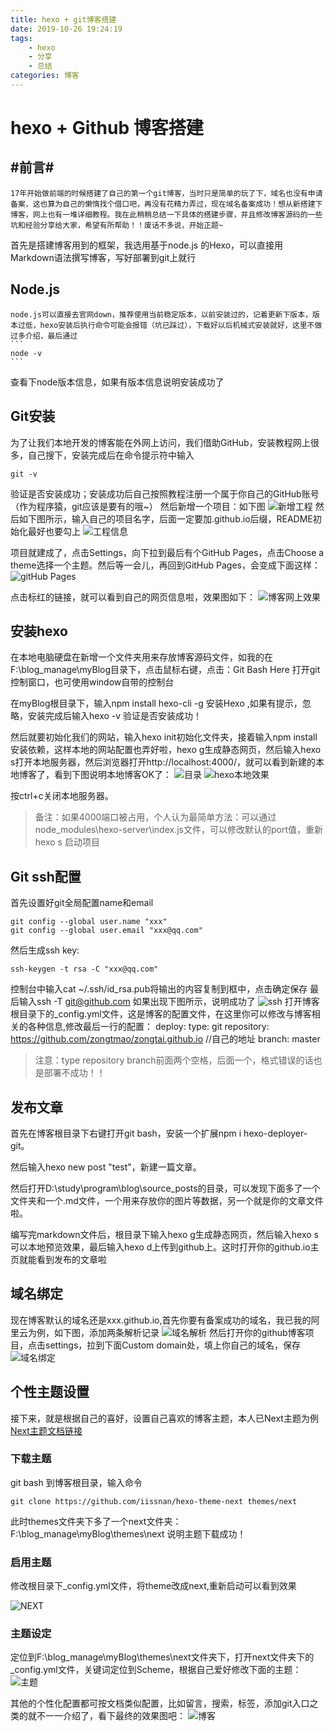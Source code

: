 ```yaml
---
title: hexo + git博客搭建
date: 2019-10-26 19:24:19
tags:
	- hexo
	- 分享
	- 总结
categories: 博客
---
```


# hexo + Github 博客搭建

## #前言#
 	17年开始做前端的时候搭建了自己的第一个git博客，当时只是简单的玩了下，域名也没有申请备案，这也算为自己的懒惰找个借口吧，再没有花精力弄过，现在域名备案成功！想从新搭建下博客，网上也有一堆详细教程。我在此稍稍总结一下具体的搭建步骤，并且修改博客源码的一些坑和经验分享给大家，希望有所帮助！！废话不多说，开始正题~

首先是搭建博客用到的框架，我选用基于node.js 的Hexo，可以直接用Markdown语法撰写博客，写好部署到git上就行

## Node.js
	node.js可以直接去官网down，推荐使用当前稳定版本，以前安装过的，记着更新下版本，版本过低，hexo安装后执行命令可能会报错（坑已踩过），下载好以后机械式安装就好，这里不做过多介绍，最后通过
	```
	node -v
	```
查看下node版本信息，如果有版本信息说明安装成功了

## Git安装
为了让我们本地开发的博客能在外网上访问，我们借助GitHub，安装教程网上很多，自己搜下，安装完成后在命令提示符中输入
```
git -v
```
验证是否安装成功；安装成功后自己按照教程注册一个属于你自己的GitHub账号（作为程序猿，git应该是要有的哦~）
然后新增一个项目：如下图
![新增工程](https://raw.githubusercontent.com/zongtmao/markdownPicture/master/images/new_project.png)
然后如下图所示，输入自己的项目名字，后面一定要加.github.io后缀，README初始化最好也要勾上
![工程信息](https://raw.githubusercontent.com/zongtmao/markdownPicture/master/images/project_mess.png)

项目就建成了，点击Settings，向下拉到最后有个GitHub Pages，点击Choose a theme选择一个主题。然后等一会儿，再回到GitHub Pages，会变成下面这样：
![gitHub Pages](https://raw.githubusercontent.com/zongtmao/markdownPicture/master/images/git_pages.png)

点击标红的链接，就可以看到自己的网页信息啦，效果图如下：
![博客网上效果](https://raw.githubusercontent.com/zongtmao/markdownPicture/master/images/hexo_show.png)

## 安装hexo
在本地电脑硬盘在新增一个文件夹用来存放博客源码文件，如我的在 F:\blog_manage\myBlog目录下，点击鼠标右键，点击：Git Bash Here 打开git控制窗口，也可使用window自带的控制台

在myBlog根目录下，输入npm install hexo-cli -g 安装Hexo ,如果有提示，忽略，安装完成后输入hexo -v 验证是否安装成功！

然后就要初始化我们的网站，输入hexo init初始化文件夹，接着输入npm install安装依赖，这样本地的网站配置也弄好啦，hexo g生成静态网页，然后输入hexo s打开本地服务器，然后浏览器打开http://localhost:4000/，就可以看到新建的本地博客了，看到下图说明本地博客OK了：
![目录](https://raw.githubusercontent.com/zongtmao/markdownPicture/master/images/mulu.png)
![hexo本地效果](https://raw.githubusercontent.com/zongtmao/markdownPicture/master/images/xiaoguo.png)

按ctrl+c关闭本地服务器。
> 备注：如果4000端口被占用，个人认为最简单方法：可以通过node_modules\hexo-server\index.js文件，可以修改默认的port值，重新hexo s 启动项目

## Git ssh配置
首先设置好git全局配置name和email
```
git config --global user.name "xxx"
git config --global user.email "xxx@qq.com"
```
然后生成ssh key:
```
ssh-keygen -t rsa -C "xxx@qq.com"
```
控制台中输入cat ~/.ssh/id_rsa.pub将输出的内容复制到框中，点击确定保存
最后输入ssh -T git@github.com 如果出现下图所示，说明成功了
![ssh](https://raw.githubusercontent.com/zongtmao/markdownPicture/master/images/git_ssh.png)
打开博客根目录下的_config.yml文件，这是博客的配置文件，在这里你可以修改与博客相关的各种信息,修改最后一行的配置：
deploy:
  type: git
  repository: https://github.com/zongtmao/zongtai.github.io  //自己的地址
  branch: master
> 注意：type repository branch前面两个空格，后面一个，格式错误的话也是部署不成功！！

## 发布文章
首先在博客根目录下右键打开git bash，安装一个扩展npm i hexo-deployer-git。

然后输入hexo new post "test"，新建一篇文章。

然后打开D:\study\program\blog\source\_posts的目录，可以发现下面多了一个文件夹和一个.md文件，一个用来存放你的图片等数据，另一个就是你的文章文件啦。

编写完markdown文件后，根目录下输入hexo g生成静态网页，然后输入hexo s可以本地预览效果，最后输入hexo d上传到github上。这时打开你的github.io主页就能看到发布的文章啦

## 域名绑定
现在博客默认的域名还是xxx.github.io,首先你要有备案成功的域名，我已我的阿里云为例，如下图，添加两条解析记录
![域名解析](https://raw.githubusercontent.com/zongtmao/markdownPicture/master/images/yuming.png)
然后打开你的github博客项目，点击settings，拉到下面Custom domain处，填上你自己的域名，保存
![域名绑定](https://raw.githubusercontent.com/zongtmao/markdownPicture/master/images/success.png)

## 个性主题设置
接下来，就是根据自己的喜好，设置自己喜欢的博客主题，本人已Next主题为例
[Next主题文档链接](https://theme-next.iissnan.com/)

### 下载主题
git bash 到博客根目录，输入命令
```
git clone https://github.com/iissnan/hexo-theme-next themes/next
```
此时themes文件夹下多了一个next文件夹：
F:\blog_manage\myBlog\themes\next
说明主题下载成功！

### 启用主题
修改根目录下_config.yml文件，将theme改成next,重新启动可以看到效果

![NEXT](https://raw.githubusercontent.com/zongtmao/markdownPicture/master/images/theme_next.png)

### 主题设定
定位到F:\blog_manage\myBlog\themes\next文件夹下，打开next文件夹下的_config.yml文件，关键词定位到Scheme，根据自己爱好修改下面的主题：
![主题](https://raw.githubusercontent.com/zongtmao/markdownPicture/master/images/scheme.png)

其他的个性化配置都可按文档类似配置，比如留言，搜索，标签，添加git入口之类的就不一一介绍了，看下最终的效果图吧：
![博客](https://raw.githubusercontent.com/zongtmao/markdownPicture/master/images/my_blog.png)

